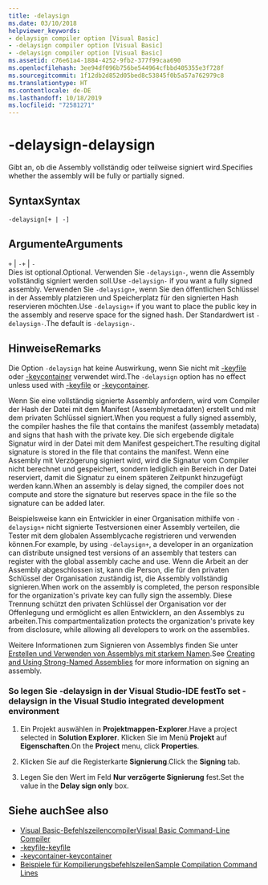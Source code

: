 ```yaml
---
title: -delaysign
ms.date: 03/10/2018
helpviewer_keywords:
- delaysign compiler option [Visual Basic]
- -delaysign compiler option [Visual Basic]
- -delaysign compiler option [Visual Basic]
ms.assetid: c76e61a4-1884-4252-9fb2-377f99caa690
ms.openlocfilehash: 3ee94df096b756be544964cfbbd405355e3f728f
ms.sourcegitcommit: 1f12db2d852d05bed8c53845f0b5a57a762979c8
ms.translationtype: HT
ms.contentlocale: de-DE
ms.lasthandoff: 10/18/2019
ms.locfileid: "72581271"
---
```

# <a name="-delaysign"></a><span data-ttu-id="2add3-102">-delaysign</span><span class="sxs-lookup"><span data-stu-id="2add3-102">-delaysign</span></span>

<span data-ttu-id="2add3-103">Gibt an, ob die Assembly vollständig oder teilweise signiert wird.</span><span class="sxs-lookup"><span data-stu-id="2add3-103">Specifies whether the assembly will be fully or partially signed.</span></span>

## <a name="syntax"></a><span data-ttu-id="2add3-104">Syntax</span><span class="sxs-lookup"><span data-stu-id="2add3-104">Syntax</span></span>

```console
-delaysign[+ | -]
```

## <a name="arguments"></a><span data-ttu-id="2add3-105">Argumente</span><span class="sxs-lookup"><span data-stu-id="2add3-105">Arguments</span></span>

<span data-ttu-id="2add3-106">`+` &#124; `-`</span><span class="sxs-lookup"><span data-stu-id="2add3-106">`+` &#124; `-`</span></span>  
<span data-ttu-id="2add3-107">Dies ist optional.</span><span class="sxs-lookup"><span data-stu-id="2add3-107">Optional.</span></span> <span data-ttu-id="2add3-108">Verwenden Sie `-delaysign-`, wenn die Assembly vollständig signiert werden soll.</span><span class="sxs-lookup"><span data-stu-id="2add3-108">Use `-delaysign-` if you want a fully signed assembly.</span></span> <span data-ttu-id="2add3-109">Verwenden Sie `-delaysign+`, wenn Sie den öffentlichen Schlüssel in der Assembly platzieren und Speicherplatz für den signierten Hash reservieren möchten.</span><span class="sxs-lookup"><span data-stu-id="2add3-109">Use `-delaysign+` if you want to place the public key in the assembly and reserve space for the signed hash.</span></span> <span data-ttu-id="2add3-110">Der Standardwert ist `-delaysign-`.</span><span class="sxs-lookup"><span data-stu-id="2add3-110">The default is `-delaysign-`.</span></span>

## <a name="remarks"></a><span data-ttu-id="2add3-111">Hinweise</span><span class="sxs-lookup"><span data-stu-id="2add3-111">Remarks</span></span>

<span data-ttu-id="2add3-112">Die Option `-delaysign` hat keine Auswirkung, wenn Sie nicht mit [-keyfile](../../../visual-basic/reference/command-line-compiler/keyfile.md) oder [-keycontainer](../../../visual-basic/reference/command-line-compiler/keycontainer.md) verwendet wird.</span><span class="sxs-lookup"><span data-stu-id="2add3-112">The `-delaysign` option has no effect unless used with [-keyfile](../../../visual-basic/reference/command-line-compiler/keyfile.md) or [-keycontainer](../../../visual-basic/reference/command-line-compiler/keycontainer.md).</span></span>

<span data-ttu-id="2add3-113">Wenn Sie eine vollständig signierte Assembly anfordern, wird vom Compiler der Hash der Datei mit dem Manifest (Assemblymetadaten) erstellt und mit dem privaten Schlüssel signiert.</span><span class="sxs-lookup"><span data-stu-id="2add3-113">When you request a fully signed assembly, the compiler hashes the file that contains the manifest (assembly metadata) and signs that hash with the private key.</span></span> <span data-ttu-id="2add3-114">Die sich ergebende digitale Signatur wird in der Datei mit dem Manifest gespeichert.</span><span class="sxs-lookup"><span data-stu-id="2add3-114">The resulting digital signature is stored in the file that contains the manifest.</span></span> <span data-ttu-id="2add3-115">Wenn eine Assembly mit Verzögerung signiert wird, wird die Signatur vom Compiler nicht berechnet und gespeichert, sondern lediglich ein Bereich in der Datei reserviert, damit die Signatur zu einem späteren Zeitpunkt hinzugefügt werden kann.</span><span class="sxs-lookup"><span data-stu-id="2add3-115">When an assembly is delay signed, the compiler does not compute and store the signature but reserves space in the file so the signature can be added later.</span></span>

<span data-ttu-id="2add3-116">Beispielsweise kann ein Entwickler in einer Organisation mithilfe von `-delaysign+` nicht signierte Testversionen einer Assembly verteilen, die Tester mit dem globalen Assemblycache registrieren und verwenden können.</span><span class="sxs-lookup"><span data-stu-id="2add3-116">For example, by using `-delaysign+`, a developer in an organization can distribute unsigned test versions of an assembly that testers can register with the global assembly cache and use.</span></span> <span data-ttu-id="2add3-117">Wenn die Arbeit an der Assembly abgeschlossen ist, kann die Person, die für den privaten Schlüssel der Organisation zuständig ist, die Assembly vollständig signieren.</span><span class="sxs-lookup"><span data-stu-id="2add3-117">When work on the assembly is completed, the person responsible for the organization's private key can fully sign the assembly.</span></span> <span data-ttu-id="2add3-118">Diese Trennung schützt den privaten Schlüssel der Organisation vor der Offenlegung und ermöglicht es allen Entwicklern, an den Assemblys zu arbeiten.</span><span class="sxs-lookup"><span data-stu-id="2add3-118">This compartmentalization protects the organization's private key from disclosure, while allowing all developers to work on the assemblies.</span></span>

<span data-ttu-id="2add3-119">Weitere Informationen zum Signieren von Assemblys finden Sie unter [Erstellen und Verwenden von Assemblys mit starkem Namen](../../../standard/assembly/create-use-strong-named.md).</span><span class="sxs-lookup"><span data-stu-id="2add3-119">See [Creating and Using Strong-Named Assemblies](../../../standard/assembly/create-use-strong-named.md) for more information on signing an assembly.</span></span>

### <a name="to-set--delaysign-in-the-visual-studio-integrated-development-environment"></a><span data-ttu-id="2add3-120">So legen Sie -delaysign in der Visual Studio-IDE fest</span><span class="sxs-lookup"><span data-stu-id="2add3-120">To set -delaysign in the Visual Studio integrated development environment</span></span>

1. <span data-ttu-id="2add3-121">Ein Projekt auswählen in **Projektmappen-Explorer**.</span><span class="sxs-lookup"><span data-stu-id="2add3-121">Have a project selected in **Solution Explorer**.</span></span> <span data-ttu-id="2add3-122">Klicken Sie im Menü **Projekt** auf **Eigenschaften**.</span><span class="sxs-lookup"><span data-stu-id="2add3-122">On the **Project** menu, click **Properties**.</span></span>

2. <span data-ttu-id="2add3-123">Klicken Sie auf die Registerkarte **Signierung**.</span><span class="sxs-lookup"><span data-stu-id="2add3-123">Click the **Signing** tab.</span></span>

3. <span data-ttu-id="2add3-124">Legen Sie den Wert im Feld **Nur verzögerte Signierung** fest.</span><span class="sxs-lookup"><span data-stu-id="2add3-124">Set the value in the **Delay sign only** box.</span></span>

## <a name="see-also"></a><span data-ttu-id="2add3-125">Siehe auch</span><span class="sxs-lookup"><span data-stu-id="2add3-125">See also</span></span>

- [<span data-ttu-id="2add3-126">Visual Basic-Befehlszeilencompiler</span><span class="sxs-lookup"><span data-stu-id="2add3-126">Visual Basic Command-Line Compiler</span></span>](../../../visual-basic/reference/command-line-compiler/index.md)
- [<span data-ttu-id="2add3-127">-keyfile</span><span class="sxs-lookup"><span data-stu-id="2add3-127">-keyfile</span></span>](../../../visual-basic/reference/command-line-compiler/keyfile.md)
- [<span data-ttu-id="2add3-128">-keycontainer</span><span class="sxs-lookup"><span data-stu-id="2add3-128">-keycontainer</span></span>](../../../visual-basic/reference/command-line-compiler/keycontainer.md)
- [<span data-ttu-id="2add3-129">Beispiele für Kompilierungsbefehlszeilen</span><span class="sxs-lookup"><span data-stu-id="2add3-129">Sample Compilation Command Lines</span></span>](../../../visual-basic/reference/command-line-compiler/sample-compilation-command-lines.md)
